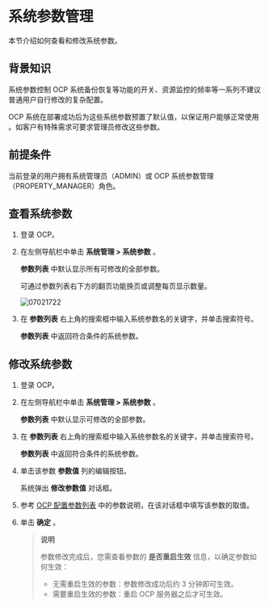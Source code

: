 # 系统参数管理

本节介绍如何查看和修改系统参数。

## 背景知识

系统参数控制 OCP 系统备份恢复等功能的开关、资源监控的频率等一系列不建议普通用户自行修改的复杂配置。

OCP 系统在部署成功后为这些系统参数预置了默认值，以保证用户能够正常使用 。如客户有特殊需求可要求管理员修改这些参数。

## 前提条件

当前登录的用户拥有系统管理员（ADMIN）或 OCP 系统参数管理（PROPERTY_MANAGER）角色。

## 查看系统参数

1. 登录 OCP。

2. 在左侧导航栏中单击 **系统管理 \> 系统参数** 。

   **参数列表** 中默认显示所有可修改的全部参数。

   可通过参数列表右下方的翻页功能换页或调整每页显示数量。

   ![07021722](https://obbusiness-private.oss-cn-shanghai.aliyuncs.com/doc/img/ocp/401/%E5%8F%82%E6%95%B0%E9%87%8D%E5%90%AF.png)

3. 在 **参数列表** 右上角的搜索框中输入系统参数名的关键字，并单击搜索符号。

   **参数列表** 中返回符合条件的系统参数。

## 修改系统参数

1. 登录 OCP。

2. 在左侧导航栏中单击 **系统管理 \> 系统参数** 。

   **参数列表** 中默认显示可修改的全部参数。

3. 在 **参数列表** 右上角的搜索框中输入系统参数名的关键字，并单击搜索符号。

   **参数列表** 中返回符合条件的系统参数。

4. 单击该参数 **参数值** 列的编辑按钮。

   系统弹出 **修改参数值** 对话框。

5. 参考 [OCP 配置参数列表](../13.appendix-2/1.ocp-configuration-parameters.md) 中的参数说明，在该对话框中填写该参数的取值。

6. 单击 **确定** 。

   > **说明**
   >
   > 参数修改完成后，您需查看参数的 **是否重启生效** 信息，以确定参数如何生效：
   >
   > * 无需重启生效的参数：参数修改成功后约 3 分钟即可生效。
   > * 需要重启生效的参数：重启 OCP 服务器之后才可生效。
